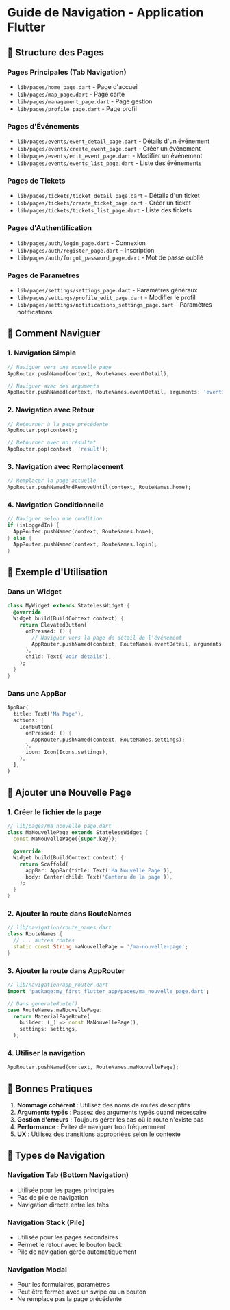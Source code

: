 # Guide de Navigation - Application Flutter

## 📁 Structure des Pages

### Pages Principales (Tab Navigation)

- `lib/pages/home_page.dart` - Page d'accueil
- `lib/pages/map_page.dart` - Page carte
- `lib/pages/management_page.dart` - Page gestion
- `lib/pages/profile_page.dart` - Page profil

### Pages d'Événements

- `lib/pages/events/event_detail_page.dart` - Détails d'un événement
- `lib/pages/events/create_event_page.dart` - Créer un événement
- `lib/pages/events/edit_event_page.dart` - Modifier un événement
- `lib/pages/events/events_list_page.dart` - Liste des événements

### Pages de Tickets

- `lib/pages/tickets/ticket_detail_page.dart` - Détails d'un ticket
- `lib/pages/tickets/create_ticket_page.dart` - Créer un ticket
- `lib/pages/tickets/tickets_list_page.dart` - Liste des tickets

### Pages d'Authentification

- `lib/pages/auth/login_page.dart` - Connexion
- `lib/pages/auth/register_page.dart` - Inscription
- `lib/pages/auth/forgot_password_page.dart` - Mot de passe oublié

### Pages de Paramètres

- `lib/pages/settings/settings_page.dart` - Paramètres généraux
- `lib/pages/settings/profile_edit_page.dart` - Modifier le profil
- `lib/pages/settings/notifications_settings_page.dart` - Paramètres notifications

## 🚀 Comment Naviguer

### 1. Navigation Simple

```dart
// Naviguer vers une nouvelle page
AppRouter.pushNamed(context, RouteNames.eventDetail);

// Naviguer avec des arguments
AppRouter.pushNamed(context, RouteNames.eventDetail, arguments: 'event123');
```

### 2. Navigation avec Retour

```dart
// Retourner à la page précédente
AppRouter.pop(context);

// Retourner avec un résultat
AppRouter.pop(context, 'result');
```

### 3. Navigation avec Remplacement

```dart
// Remplacer la page actuelle
AppRouter.pushNamedAndRemoveUntil(context, RouteNames.home);
```

### 4. Navigation Conditionnelle

```dart
// Naviguer selon une condition
if (isLoggedIn) {
  AppRouter.pushNamed(context, RouteNames.home);
} else {
  AppRouter.pushNamed(context, RouteNames.login);
}
```

## 📝 Exemple d'Utilisation

### Dans un Widget

```dart
class MyWidget extends StatelessWidget {
  @override
  Widget build(BuildContext context) {
    return ElevatedButton(
      onPressed: () {
        // Naviguer vers la page de détail de l'événement
        AppRouter.pushNamed(context, RouteNames.eventDetail, arguments: 'event123');
      },
      child: Text('Voir détails'),
    );
  }
}
```

### Dans une AppBar

```dart
AppBar(
  title: Text('Ma Page'),
  actions: [
    IconButton(
      onPressed: () {
        AppRouter.pushNamed(context, RouteNames.settings);
      },
      icon: Icon(Icons.settings),
    ),
  ],
)
```

## 🔧 Ajouter une Nouvelle Page

### 1. Créer le fichier de la page

```dart
// lib/pages/ma_nouvelle_page.dart
class MaNouvellePage extends StatelessWidget {
  const MaNouvellePage({super.key});

  @override
  Widget build(BuildContext context) {
    return Scaffold(
      appBar: AppBar(title: Text('Ma Nouvelle Page')),
      body: Center(child: Text('Contenu de la page')),
    );
  }
}
```

### 2. Ajouter la route dans RouteNames

```dart
// lib/navigation/route_names.dart
class RouteNames {
  // ... autres routes
  static const String maNouvellePage = '/ma-nouvelle-page';
}
```

### 3. Ajouter la route dans AppRouter

```dart
// lib/navigation/app_router.dart
import 'package:my_first_flutter_app/pages/ma_nouvelle_page.dart';

// Dans generateRoute()
case RouteNames.maNouvellePage:
  return MaterialPageRoute(
    builder: (_) => const MaNouvellePage(),
    settings: settings,
  );
```

### 4. Utiliser la navigation

```dart
AppRouter.pushNamed(context, RouteNames.maNouvellePage);
```

## 🎯 Bonnes Pratiques

1. **Nommage cohérent** : Utilisez des noms de routes descriptifs
2. **Arguments typés** : Passez des arguments typés quand nécessaire
3. **Gestion d'erreurs** : Toujours gérer les cas où la route n'existe pas
4. **Performance** : Évitez de naviguer trop fréquemment
5. **UX** : Utilisez des transitions appropriées selon le contexte

## 📱 Types de Navigation

### Navigation Tab (Bottom Navigation)

- Utilisée pour les pages principales
- Pas de pile de navigation
- Navigation directe entre les tabs

### Navigation Stack (Pile)

- Utilisée pour les pages secondaires
- Permet le retour avec le bouton back
- Pile de navigation gérée automatiquement

### Navigation Modal

- Pour les formulaires, paramètres
- Peut être fermée avec un swipe ou un bouton
- Ne remplace pas la page précédente
